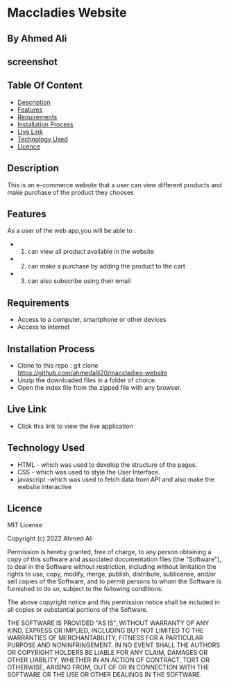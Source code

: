 # Maccladies Website

## By Ahmed Ali

## screenshot


## Table Of Content

   * [Description](#description)
   * [Features](#features)
   * [Requirements](#requirements)
   * [Installation Process](#installation-process)
   * [Live Link](#live-link)
   * [Technology Used](#technology-used)
   * [Licence](#licence)

## Description
 This is an e-commerce website that a user can view different products and make purchase of the product they chooses  

## Features
  As a user of the web app,you will be able to :
   * 1. can view all product available in the website 
   * 2. can make a purchase by adding the product to the cart
   * 3. can also subscribe using their email
## Requirements
  * Access to a computer, smartphone or other devices
  * Access to internet

## Installation Process
 * Clone to this repo : git clone https://github.com/ahmedalli20/maccladies-website
 * Unzip the downloaded files in a folder of choice.
 * Open the index file from the zipped file with any browser.

## Live Link
  * Click this link to view the live application

## Technology Used
 * HTML - which was used to develop the structure of the pages.
 * CSS - which was used to style the User Interface.
 * javascript -which was used to fetch data from API and also make the website interactive

## Licence
MIT License

Copyright (c) 2022 Ahmed Ali

Permission is hereby granted, free of charge, to any person obtaining a copy of this software and associated documentation files (the "Software"), to deal in the Software without restriction, including without limitation the rights to use, copy, modify, merge, publish, distribute, sublicense, and/or sell copies of the Software, and to permit persons to whom the Software is furnished to do so, subject to the following conditions:

The above copyright notice and this permission notice shall be included in all copies or substantial portions of the Software.

THE SOFTWARE IS PROVIDED "AS IS", WITHOUT WARRANTY OF ANY KIND, EXPRESS OR IMPLIED, INCLUDING BUT NOT LIMITED TO THE WARRANTIES OF MERCHANTABILITY, FITNESS FOR A PARTICULAR PURPOSE AND NONINFRINGEMENT. IN NO EVENT SHALL THE AUTHORS OR COPYRIGHT HOLDERS BE LIABLE FOR ANY CLAIM, DAMAGES OR OTHER LIABILITY, WHETHER IN AN ACTION OF CONTRACT, TORT OR OTHERWISE, ARISING FROM, OUT OF OR IN CONNECTION WITH THE SOFTWARE OR THE USE OR OTHER DEALINGS IN THE SOFTWARE.